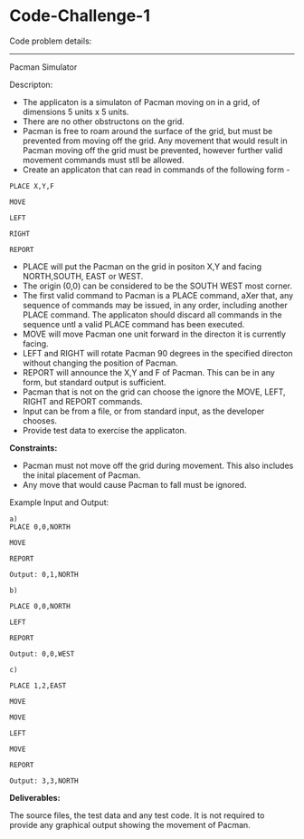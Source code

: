 # Code-Challenge-1

Code problem details:

-----------

Pacman Simulator

Descripton:

- The applicaton is a simulaton of Pacman moving on in a grid, of dimensions 5 units x 5 units.
- There are no other obstructons on the grid.
- Pacman is free to roam around the surface of the grid, but must be prevented from moving off the grid. Any movement that would result in Pacman moving off the grid must  be prevented, however further valid movement commands must stll be allowed.
- Create an applicaton that can read in commands of the following form -

```
PLACE X,Y,F

MOVE

LEFT

RIGHT

REPORT
```

- PLACE will put the Pacman on the grid in positon X,Y and facing NORTH,SOUTH, EAST or WEST.
- The origin (0,0) can be considered to be the SOUTH WEST most corner.
- The first valid command to Pacman is a PLACE command, aXer that, any sequence of commands may be issued, in any order, including another PLACE command. The applicaton should discard all commands in the sequence untl a valid PLACE command has been executed.
- MOVE will move Pacman one unit forward in the directon it is currently facing.
- LEFT and RIGHT will rotate Pacman 90 degrees in the specified directon without changing the position of Pacman.
- REPORT will announce the X,Y and F of Pacman. This can be in any form, but standard output is sufficient.
- Pacman that is not on the grid can choose the ignore the MOVE, LEFT, RIGHT and REPORT commands.
- Input can be from a file, or from standard input, as the developer chooses.
- Provide test data to exercise the applicaton.

**Constraints:**

- Pacman must not move off the grid during movement. This also includes the inital placement of Pacman.
- Any move that would cause Pacman to fall must be ignored.

Example Input and Output:
```
a)
PLACE 0,0,NORTH

MOVE

REPORT

Output: 0,1,NORTH
```
```
b)

PLACE 0,0,NORTH

LEFT

REPORT

Output: 0,0,WEST
```
```
c)

PLACE 1,2,EAST

MOVE

MOVE

LEFT

MOVE

REPORT

Output: 3,3,NORTH
```

**Deliverables:**

The source files, the test data and any test code.
It is not required to provide any graphical output showing the movement of Pacman.